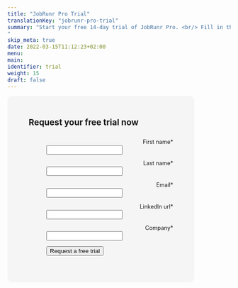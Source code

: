```yaml
---
title: "JobRunr Pro Trial"
translationKey: "jobrunr-pro-trial"
summary: "Start your free 14-day trial of JobRunr Pro. <br/> Fill in the form below and we'll get in touch to get you started!<br/>
"
skip_meta: true
date: 2022-03-15T11:12:23+02:00
menu:
main:
identifier: trial
weight: 15
draft: false
---
```


<style>
    #trial-form {
        font-size: 90%;
    }
    #trial-form dl {
        margin: 0 0 1em;
    }
    #trial-form dl input[type="text"] {
        width: 60%;
    }
    @media only screen and (max-width: 1140px) {
        #like-a-pro {
            display: none;
        }
    }
</style>

<script type="text/javascript">
    document.addEventListener("DOMContentLoaded", function(event) {
        document.getElementById('firstName').focus();
    });

    function submitForm() {
        const firstNameField = document.getElementById('firstName');
        const lastNameField = document.getElementById('lastName');
        const emailField = document.getElementById('email');
        const linkedInField = document.getElementById('linkedIn');
        const companyField = document.getElementById('company');

        const firstName = firstNameField.value;
        const lastName = lastNameField.value;
        const email = emailField.value;
        const linkedIn = linkedInField.value;
        const company = companyField.value;
        
        if(!firstName || !lastName || !email || !company || !email.includes('@') || !(linkedIn.startsWith('https://linkedin') || linkedIn.startsWith('https://www.linkedin'))) {
            document.getElementById('trial-form-error').style.display = 'block';
        } else {
            document.getElementById('trial-form-error').style.display = 'none';
            
            firstNameField.disabled = true;
            lastNameField.disabled = true;
            emailField.disabled = true;
            linkedInField.disabled = true;
            companyField.disabled = true;
            document.getElementById('submit-btn').disabled = true;
            const trialData = {
                firstName: firstName,
                lastName: lastName,
                email: email,
                linkedIn: linkedIn,
                company: company
            };
            fetch('https://hooks.zapier.com/hooks/catch/21269987/u2fk7ul/', {method: 'POST', headers: {'Content-Type': 'application/json'}, body: JSON.stringify(trialData)})
                .then(resp => {
                    if(resp.ok) {
                        document.getElementById('trial-form').style.display = 'none';
                        document.getElementById('trial-success-response').style.display = 'block';
                    } else {
                        document.getElementById('trial-form').style.display = 'none';
                        document.getElementById('trial-error-response').style.display = 'block';
                }
                })
                .catch(error => {
                    document.getElementById('trial-form').style.display = 'none';
                    document.getElementById('trial-error-response').style.display = 'block';
                });
        }
        return false;
    }

</script>

<div style="display: flex; column-gap: 100px;" class="request-trial-page">
    <div style="flex: 0.8; background: #f5f5f5; padding: 3rem; border: #f5f5f5; border-radius: 10px; margin-bottom: 5rem;">
        <div id="trial-form">
            <form novalidate="">
                <h2 style="margin: 0 0 .5em;">Request your free trial now</h2>
                <br />
                <div>
                    <dl>
                        <dt style="text-align: right"><label for="firstName">First name* </label></dt> 
                        <dd><input type="text" value="" name="firstName" class="" id="firstName" /></dd>
                    </dl>
                    <dl>
                        <dt style="text-align: right"><label for="lastName">Last name* </label></dt> 
                        <dd><input type="text" value="" name="lastName" class="" id="lastName" /></dd>
                    </dl>
                    <dl>
                        <dt style="text-align: right"><label for="email">Email* </label></dt> 
                        <dd><input type="text" value="" name="email" class="" id="email" /></dd>
                    </dl>
                    <dl>
                        <dt style="text-align: right"><label for="linkedIn">LinkedIn url*</label></dt> 
                        <dd><input type="text" value="" name="linkedIn" class="" id="linkedIn" /></dd>
                    </dl>
                    <dl>
                        <dt style="text-align: right"><label for="company">Company*</label></dt> 
                        <dd><input type="text" value="" name="company" class="" id="company" /></dd>
                    </dl>
                    <dl id="trial-form-error" style="display: none">
                        <dt style="text-align: right">&nbsp;</dt> 
                        <dd>
                            <div class="response" style="color:red;">All fields are required.</div>
                        </dd>
                    </dl>
                    <dl>
                        <dd>
                            <input id="submit-btn" class="btn-try-jobrunr-form" type="button" value="Request a free trial" onclick="submitForm();" />
                        </dd>
                    </dl>
                </div>
            </form>
        </div>
        <div id="mce-responses" class="clear">
            <div class="response" id="trial-error-response" style="display:none; color:red;">There was an error processing your request. Please try again later.</div>
            <div class="response" id="trial-success-response" style="display:none">Thank you! We've sent an email with everything you need to get started with your JobRunr Pro trial.</div>
        </div> 
    </div>
    <div id="like-a-pro" style="flex: 1;">
        <h2 style="margin: 0em 0 .5em 0;">Run all your Java jobs, like a Pro.</h2>
        <figure style="margin: 0em 0 1.5em 0">
            <img src="/try-jobrunr-pro.png" class="kg-image" style="max-height: 450px; border-radius: 10px">
            <figcaption>Use JobRunr Pro to launch millions of jobs and make your<br>development life hassle-free!</figcaption>
        </figure>
    </div>
</div>